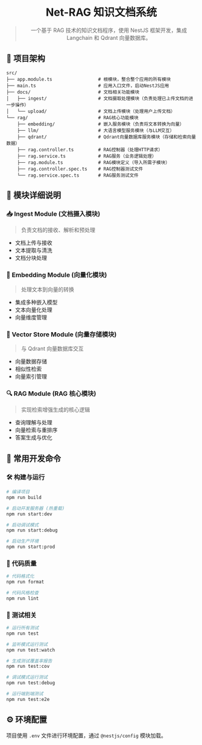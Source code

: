 <div align="center">

# Net-RAG 知识文档系统

> 一个基于 RAG 技术的知识文档程序，使用 NestJS 框架开发，集成 Langchain 和 Qdrant 向量数据库。

</div>

## 📁 项目架构

```
src/
├── app.module.ts                 # 根模块，整合整个应用的所有模块
├── main.ts                       # 应用入口文件，启动NestJS应用
├── docs/                         # 文档相关功能模块
│   ├── ingest/                   # 文档摄取处理模块（负责处理已上传文档的进一步操作）
│   └── upload/                   # 文档上传模块（处理用户上传文档）
└── rag/                          # RAG核心功能模块
    ├── embedding/                # 嵌入服务模块（负责将文本转换为向量）
    ├── llm/                      # 大语言模型服务模块（与LLM交互）
    ├── qdrant/                   # Qdrant向量数据库服务模块（存储和检索向量数据）
    ├── rag.controller.ts         # RAG控制器（处理HTTP请求）
    ├── rag.service.ts            # RAG服务（业务逻辑处理）
    ├── rag.module.ts             # RAG模块定义（导入所需子模块）
    ├── rag.controller.spec.ts    # RAG控制器测试文件
    └── rag.service.spec.ts       # RAG服务测试文件
```

## 🧩 模块详细说明

### 📥 Ingest Module (文档摄入模块)
>负责文档的接收、解析和预处理
- 文档上传与接收
- 文本提取与清洗
- 文档分块处理

### 🧠 Embedding Module (向量化模块)
>处理文本到向量的转换
- 集成多种嵌入模型
- 文本向量化处理
- 向量维度管理

### 💾 Vector Store Module (向量存储模块)
>与 Qdrant 向量数据库交互
- 向量数据存储
- 相似性检索
- 向量索引管理

### 🔍 RAG Module (RAG 核心模块)
>实现检索增强生成的核心逻辑
- 查询理解与处理
- 向量检索与重排序
- 答案生成与优化

## 🚀 常用开发命令

### 🛠️ 构建与运行
```bash
# 编译项目
npm run build

# 启动开发服务器 (热重载)
npm run start:dev

# 启动调试模式
npm run start:debug

# 启动生产环境
npm run start:prod
```

### 🎨 代码质量
```bash
# 代码格式化
npm run format

# 代码风格检查
npm run lint
```

### 🧪 测试相关
```bash
# 运行所有测试
npm run test

# 监听模式运行测试
npm run test:watch

# 生成测试覆盖率报告
npm run test:cov

# 调试模式运行测试
npm run test:debug

# 运行端到端测试
npm run test:e2e
```

## ⚙️ 环境配置

项目使用 `.env` 文件进行环境配置，通过 `@nestjs/config` 模块加载。